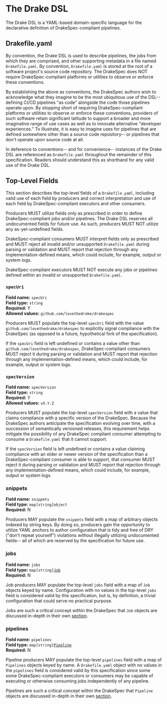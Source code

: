 # The Drake DSL

The Drake DSL is a YAML-based domain-specific language for the declarative
definition of DrakeSpec-compliant pipelines.

## Drakefile.yaml

By convention, the Drake DSL is used to describe pipelines, the jobs from which
they are comprised, and other supporting metadata in a file named
`Drakefile.yaml`. By convention, `Drakefile.yaml` is stored at the root of a
software project's source code repository. The DrakeSpec does NOT require
DrakeSpec-compliant platforms or utilities to observe or enforce these
conventions.

By establishing the above as conventions, the DrakeSpec authors wish to
acknowledge what they imagine to be the most ubiquitous use of the DSL--
defining CI/CD pipelines "as code" alongside the code those pipelines operate
upon. By stopping short of requiring DrakeSpec-compliant platforms or utilities
to observe or enforce these conventions, providers of such software retain
significant latitude to support a broader and more imaginative range of use
cases as well as to innovate alternative "developer experiences." To illustrate,
it is easy to imagine uses for pipelines that are defined somewhere other than a
source code repository-- or pipelines that don't operate upon source code at
all.

In deference to conventions-- and for convenience-- instances of the Drake DSL
are referenced as `Drakefile.yaml` throughout the remainder of this
specification. Readers should understand this as shorthand for any valid use of
the Drake DSL.

## Top-Level Fields

This section describes the top-level fields of a `Drakefile.yaml`, including
valid use of each field by producers and correct interpretation and use of each
field by DrakeSpec-compliant executors and other consumers.

Producers MUST utilize fields only as prescribed in order to define
DrakeSpec-compliant jobs and/or pipelines. The Drake DSL reserves all
undocumented fields for future use. As such, producers MUST NOT utilize any
as-yet-undefined fields.

DrakeSpec-compliant consumers MUST interpret fields only as prescribed and MUST
reject all invalid and/or unsupported `Drakefile.yaml` during parsing or
validation and MUST report that rejection through any implementation-defined
means, which could include, for example, output or system logs.

DrakeSpec-compliant executors MUST NOT execute any jobs or pipelines defined
within an invalid or unsupported `Drakefile.yaml`.

### `specUri`

__Field name:__ `specUri`<br/>
__Field type:__ `string`<br/>
__Required:__ Y<br/>
__Allowed values:__ `github.com/lovethedrake/drakespec`<br/>

Producers MUST populate the top-level `specUri` field with the value
`github.com/lovethedrake/drakespec` to explicitly signal compliance with the
DrakeSpec (as opposed to a future, hypothetical fork of the specification).

If the `specUri` field is left undefined or contains a value other than
`github.com/lovethedrake/drakespec`, DrakeSpec-compliant consumers MUST reject
it during parsing or validation and MUST report that rejection through any
implementation-defined means, which could include, for example, output or system
logs.

### `specVersion`

__Field name:__ `specVersion`<br/>
__Field type:__ `string`<br/>
__Required:__ Y<br/>
__Allowed values:__ `vX.Y.Z`

Producers MUST populate the top-level `specVersion` field with a value that
claims compliance with a specific version of the DrakeSpec. Because the
DrakeSpec authors anticipate the specification evolving over time, with a
succession of semantically versioned releases, this requirement helps mitigate
the possibility of any DrakeSpec compliant consumer attempting to consume a
`Drakefile.yaml` that it cannot support.

If the `specVersion` field is left undefined or contains a value claiming
compliance with an older or newer version of the specification than a
DrakeSpec-compliant consumer is able to support, that consumer MUST reject it
during parsing or validation and MUST report that rejection through any
implementation-defined means, which could include, for example, output or system
logs.

### snippets

__Field name:__ `snippets`<br/>
__Field type:__ `map[string]object`<br/>
__Required:__ N<br/>

Producers MAY populate the `snippets` field with a map of arbitrary objects
indexed by string keys. By doing so, producers gain the opportunity to utilize
YAML anchors to author configuration that is tidy and free of DRY ("don't repeat
yourself") violations _without_ illegally utilizing undocumented fields-- all of
which are reserved by the specification for future use.

### jobs

__Field name:__ `jobs`<br/>
__Field type:__ `map[string]`[`Job`](jobs.md)<br/>
__Required:__ N<br/>

Job producers MAY populate the top-level `jobs` field with a map of `Job`
objects keyed by name. Configuration with no values in the top-level `jobs`
field is considered valid by this specification, but is, by definition, a
trivial configuration that could serve no practical purpose.

Jobs are such a critical concept within the DrakeSpec that `Job` objects are
discussed in-depth in their own [section](jobs.md).

### pipelines

__Field name:__ `pipelines`<br/>
__Field type:__ `map[string]`[`Pipeline`](pipelines.md)<br/>
__Required:__ N<br/>

Pipeline producers MAY populate the top-level `pipelines` field with a map of
`Pipelines` objects keyed by name. A `Drakefile.yaml` object with no values in
the `pipelines` field is considered valid by this specification since some some
DrakeSpec-compliant executors or consumers may be capable of executing or
otherwise consuming jobs independently of any pipeline.

Pipelines are such a critical concept within the DrakeSpec that `Pipeline`
objects are discussed in-depth in their own [section](pipelines.md).
